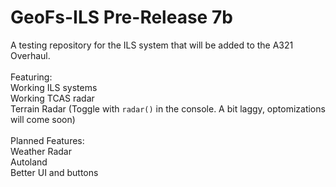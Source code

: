 # GeoFs-ILS Pre-Release 7b
A testing repository for the ILS system that will be added to the A321 Overhaul.<br>
<br>
Featuring:<br>
Working ILS systems<br>
Working TCAS radar<br>
Terrain Radar (Toggle with `radar()` in the console. A bit laggy, optomizations will come soon)<br>
<br>
Planned Features:<br>
Weather Radar<br>
Autoland<br>
Better UI and buttons<br>

